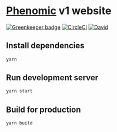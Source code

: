 # [Phenomic](https://github.com/MoOx/phenomic) v1 website

[![Greenkeeper badge](https://badges.greenkeeper.io/medfreeman/medfreeman.github.io.svg)](https://greenkeeper.io/)
[![CircleCI](https://img.shields.io/circleci/project/github/medfreeman/medfreeman.github.io.svg)](https://circleci.com/gh/medfreeman/medfreeman.github.io)
[![David](https://img.shields.io/david/dev/medfreeman/medfreeman.github.io.svg)](https://david-dm.org/medfreeman/medfreeman.github.io?type=dev)

## Install dependencies

```sh
yarn
```

## Run development server

```sh
yarn start
```

## Build for production

```sh
yarn build
```
